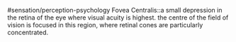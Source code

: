 #sensation/perception-psychology 
Fovea Centralis::a small depression in the retina of the eye where visual acuity is highest. the centre of the field of vision is focused in this region, where retinal cones are particularly concentrated. 